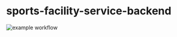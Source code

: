 # sports-facility-service-backend

![example workflow](https://github.com/hiro0118/sports-facility-service/actions/workflows/tennis-api-ci.yml/badge.svg)
